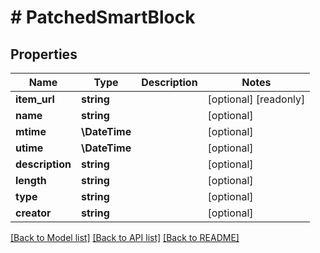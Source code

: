 # # PatchedSmartBlock

## Properties

Name | Type | Description | Notes
------------ | ------------- | ------------- | -------------
**item_url** | **string** |  | [optional] [readonly]
**name** | **string** |  | [optional]
**mtime** | **\DateTime** |  | [optional]
**utime** | **\DateTime** |  | [optional]
**description** | **string** |  | [optional]
**length** | **string** |  | [optional]
**type** | **string** |  | [optional]
**creator** | **string** |  | [optional]

[[Back to Model list]](../../README.md#models) [[Back to API list]](../../README.md#endpoints) [[Back to README]](../../README.md)
